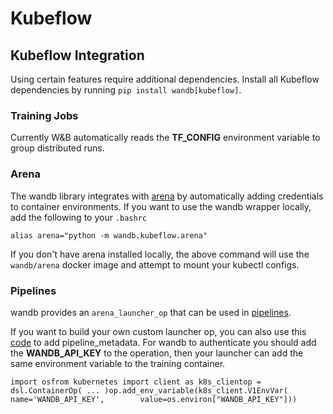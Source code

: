 # Kubeflow

## Kubeflow Integration <a id="kubeflow-integration"></a>

Using certain features require additional dependencies. Install all Kubeflow dependencies by running `pip install wandb[kubeflow]`.

### Training Jobs <a id="training-jobs"></a>

Currently W&B automatically reads the **TF\_CONFIG** environment variable to group distributed runs.

### Arena <a id="arena"></a>

The wandb library integrates with [arena](https://github.com/kubeflow/arena) by automatically adding credentials to container environments. If you want to use the wandb wrapper locally, add the following to your `.bashrc`

```text
alias arena="python -m wandb.kubeflow.arena"
```

If you don't have arena installed locally, the above command will use the `wandb/arena` docker image and attempt to mount your kubectl configs.

### Pipelines <a id="pipelines"></a>

wandb provides an `arena_launcher_op` that can be used in [pipelines](https://github.com/kubeflow/pipelines).

If you want to build your own custom launcher op, you can also use this [code](https://github.com/wandb/client/blob/master/wandb/kubeflow/__init__.py) to add pipeline\_metadata. For wandb to authenticate you should add the **WANDB\_API\_KEY** to the operation, then your launcher can add the same environment variable to the training container.

```text
import osfrom kubernetes import client as k8s_client​op = dsl.ContainerOp( ... )op.add_env_variable(k8s_client.V1EnvVar(        name='WANDB_API_KEY',        value=os.environ["WANDB_API_KEY"]))
```

[  
](https://docs.wandb.ai/integrations/ignite)

